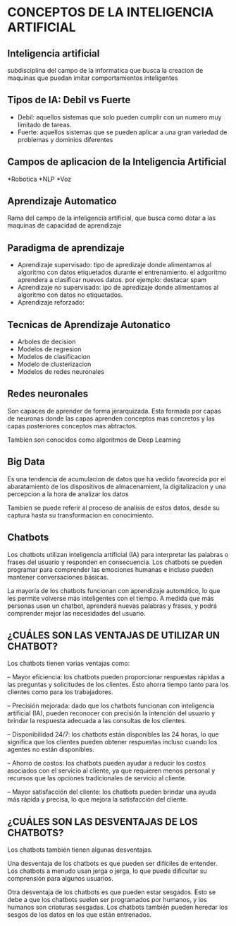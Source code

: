 # CONCEPTOS DE LA INTELIGENCIA ARTIFICIAL 

## Inteligencia artificial

subdisciplina del campo de la informatica que busca la creacion de maquinas que puedan imitar comportamientos inteligentes

## Tipos de IA: Debil vs Fuerte

* Debil: aquellos sistemas que solo pueden cumplir con un numero muy limitado de tareas.
* Fuerte: aquellos sistemas que se pueden aplicar a una gran variedad de problemas y dominios diferentes

## Campos de aplicacion de la Inteligencia Artificial

*Robotica
*NLP
*Voz

## Aprendizaje Automatico 

Rama del campo de la inteligencia artificial, que busca como dotar a las maquinas de capacidad de aprendizaje

## Paradigma de aprendizaje

* Aprendizaje supervisado: tipo de apredizaje donde alimentamos al algoritmo con datos etiquetados durante el entrenamiento. el adgoritmo aprendera a clasificar nuevos datos. por ejemplo: destacar spam
* Aprendizaje no supervisado: ipo de apredizaje donde alimentamos al algoritmo con datos no etiquetados. 
* Aprendizaje reforzado: 

## Tecnicas de Aprendizaje Autonatico

* Arboles de decision 
* Modelos de regresion
* Modelos de clasificacion
* Modelo de clusterizacion
* Modelos de redes neuronales

## Redes neuronales

Son capaces de aprender de forma jerarquizada. Esta formada por capas de neuronas donde las capas aprenden conceptos mas concretos y las capas posteriores conceptos mas abtractos.

Tambien son conocidos como algoritmos de Deep Learning

## Big Data

Es una tendencia de acumulacion de datos que ha vedido favorecida por el abaratamiento de los dispositivos de almacenamient, la digitalizacion y una percepcion a la hora de analizar los datos

Tambien se puede referir al proceso de analisis de estos datos, desde su captura hasta su transformacion en conocimiento.

## Chatbots

Los chatbots utilizan inteligencia artificial (IA) para interpretar las palabras o frases del usuario y responden en consecuencia. Los chatbots se pueden programar para comprender las emociones humanas e incluso pueden mantener conversaciones básicas.

La mayoría de los chatbots funcionan con aprendizaje automático, lo que les permite volverse más inteligentes con el tiempo. A medida que más personas usen un chatbot, aprenderá nuevas palabras y frases, y podrá comprender mejor las necesidades del usuario.

## ¿CUÁLES SON LAS VENTAJAS DE UTILIZAR UN CHATBOT?

Los chatbots tienen varias ventajas como:

– Mayor eficiencia: los chatbots pueden proporcionar respuestas rápidas a las preguntas y solicitudes de los clientes. Esto ahorra tiempo tanto para los clientes como para los trabajadores.

– Precisión mejorada: dado que los chatbots funcionan con inteligencia artificial (IA), pueden reconocer con precisión la intención del usuario y brindar la respuesta adecuada a las consultas de los clientes.

– Disponibilidad 24/7: los chatbots están disponibles las 24 horas, lo que significa que los clientes pueden obtener respuestas incluso cuando los agentes no están disponibles.

– Ahorro de costos: los chatbots pueden ayudar a reducir los costos asociados con el servicio al cliente, ya que requieren menos personal y recursos que las opciones tradicionales de servicio al cliente.

– Mayor satisfacción del cliente: los chatbots pueden brindar una ayuda más rápida y precisa, lo que mejora la satisfacción del cliente.

## ¿CUÁLES SON LAS DESVENTAJAS DE LOS CHATBOTS?
Los chatbots también tienen algunas desventajas.

Una desventaja de los chatbots es que pueden ser difíciles de entender. Los chatbots a menudo usan jerga o jerga, lo que puede dificultar su comprensión para algunos usuarios.

Otra desventaja de los chatbots es que pueden estar sesgados. Esto se debe a que los chatbots suelen ser programados por humanos, y los humanos son criaturas sesgadas. Los chatbots también pueden heredar los sesgos de los datos en los que están entrenados.





